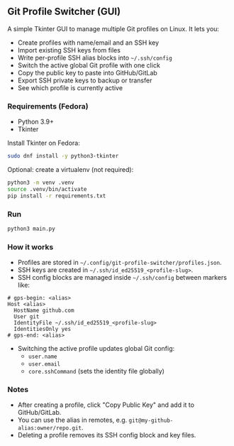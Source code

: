 ## Git Profile Switcher (GUI)

A simple Tkinter GUI to manage multiple Git profiles on Linux. It lets you:

- Create profiles with name/email and an SSH key
- Import existing SSH keys from files
- Write per-profile SSH alias blocks into `~/.ssh/config`
- Switch the active global Git profile with one click
- Copy the public key to paste into GitHub/GitLab
- Export SSH private keys to backup or transfer
- See which profile is currently active

### Requirements (Fedora)

- Python 3.9+
- Tkinter

Install Tkinter on Fedora:

```bash
sudo dnf install -y python3-tkinter
```

Optional: create a virtualenv (not required):

```bash
python3 -m venv .venv
source .venv/bin/activate
pip install -r requirements.txt
```

### Run

```bash
python3 main.py
```

### How it works

- Profiles are stored in `~/.config/git-profile-switcher/profiles.json`.
- SSH keys are created in `~/.ssh/id_ed25519_<profile-slug>`.
- SSH config blocks are managed inside `~/.ssh/config` between markers like:

```
# gps-begin: <alias>
Host <alias>
  HostName github.com
  User git
  IdentityFile ~/.ssh/id_ed25519_<profile-slug>
  IdentitiesOnly yes
# gps-end: <alias>
```

- Switching the active profile updates global Git config:
  - `user.name`
  - `user.email`
  - `core.sshCommand` (sets the identity file globally)

### Notes

- After creating a profile, click "Copy Public Key" and add it to GitHub/GitLab.
- You can use the alias in remotes, e.g. `git@my-github-alias:owner/repo.git`.
- Deleting a profile removes its SSH config block and key files.
